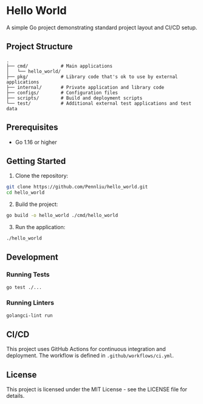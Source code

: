 # Hello World

A simple Go project demonstrating standard project layout and CI/CD setup.

## Project Structure

```
.
├── cmd/            # Main applications
│   └── hello_world/
├── pkg/            # Library code that's ok to use by external applications
├── internal/       # Private application and library code
├── configs/        # Configuration files
├── scripts/        # Build and deployment scripts
└── test/           # Additional external test applications and test data
```

## Prerequisites

- Go 1.16 or higher

## Getting Started

1. Clone the repository:
```bash
git clone https://github.com/Pennliu/hello_world.git
cd hello_world
```

2. Build the project:
```bash
go build -o hello_world ./cmd/hello_world
```

3. Run the application:
```bash
./hello_world
```

## Development

### Running Tests
```bash
go test ./...
```

### Running Linters
```bash
golangci-lint run
```

## CI/CD

This project uses GitHub Actions for continuous integration and deployment. The workflow is defined in `.github/workflows/ci.yml`.

## License

This project is licensed under the MIT License - see the LICENSE file for details. 